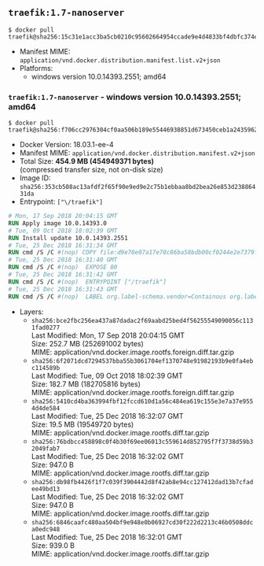 ## `traefik:1.7-nanoserver`

```console
$ docker pull traefik@sha256:15c31e1acc3ba5cb0210c95602664954ccade9e4d4833bf4dbfc374e26aa7e52
```

-	Manifest MIME: `application/vnd.docker.distribution.manifest.list.v2+json`
-	Platforms:
	-	windows version 10.0.14393.2551; amd64

### `traefik:1.7-nanoserver` - windows version 10.0.14393.2551; amd64

```console
$ docker pull traefik@sha256:f706cc2976304cf0aa506b189e55446938851d673450ceb1a243596264f70e2e
```

-	Docker Version: 18.03.1-ee-4
-	Manifest MIME: `application/vnd.docker.distribution.manifest.v2+json`
-	Total Size: **454.9 MB (454949371 bytes)**  
	(compressed transfer size, not on-disk size)
-	Image ID: `sha256:353cb508ac13afdf2f65f90e9ed9e2c75b1ebbaa8bd2bea26e853d23886431da`
-	Entrypoint: `["\/traefik"]`

```dockerfile
# Mon, 17 Sep 2018 20:04:15 GMT
RUN Apply image 10.0.14393.0
# Tue, 09 Oct 2018 18:02:39 GMT
RUN Install update 10.0.14393.2551
# Tue, 25 Dec 2018 16:31:34 GMT
RUN cmd /S /C #(nop) COPY file:d9e70e07a17e70c86ba58bdb00cf0244e2e7379f07ba772b47eb35826811a76e in \traefik.exe 
# Tue, 25 Dec 2018 16:31:40 GMT
RUN cmd /S /C #(nop)  EXPOSE 80
# Tue, 25 Dec 2018 16:31:42 GMT
RUN cmd /S /C #(nop)  ENTRYPOINT ["/traefik"]
# Tue, 25 Dec 2018 16:31:43 GMT
RUN cmd /S /C #(nop)  LABEL org.label-schema.vendor=Containous org.label-schema.url=https://traefik.io org.label-schema.name=Traefik org.label-schema.description=A modern reverse-proxy org.label-schema.version=v1.7.6 org.label-schema.docker.schema-version=1.0
```

-	Layers:
	-	`sha256:bce2fbc256ea437a87dadac2f69aabd25bed4f56255549090056c1131fad0277`  
		Last Modified: Mon, 17 Sep 2018 20:04:15 GMT  
		Size: 252.7 MB (252691002 bytes)  
		MIME: application/vnd.docker.image.rootfs.foreign.diff.tar.gzip
	-	`sha256:6f2071dcd7294537bba55b3061704ef1370748e91982193b9e0fa4ebc114589b`  
		Last Modified: Tue, 09 Oct 2018 18:02:39 GMT  
		Size: 182.7 MB (182705816 bytes)  
		MIME: application/vnd.docker.image.rootfs.foreign.diff.tar.gzip
	-	`sha256:5410cd4ba363994fbf12fccd610d1a56c484ea619c155e3e7a37e9554d4de584`  
		Last Modified: Tue, 25 Dec 2018 16:32:07 GMT  
		Size: 19.5 MB (19549720 bytes)  
		MIME: application/vnd.docker.image.rootfs.diff.tar.gzip
	-	`sha256:76bdbcc458898c0f4b30f69ee06013c559614d852795f7f3738d59b32049fab7`  
		Last Modified: Tue, 25 Dec 2018 16:32:02 GMT  
		Size: 947.0 B  
		MIME: application/vnd.docker.image.rootfs.diff.tar.gzip
	-	`sha256:db98fb4426f1f7c039f3904442d8f42ab8e94cc127412dad13b7cfadee49bd13`  
		Last Modified: Tue, 25 Dec 2018 16:32:02 GMT  
		Size: 947.0 B  
		MIME: application/vnd.docker.image.rootfs.diff.tar.gzip
	-	`sha256:6846caafc480aa504bf9e948e0b06927cd30f222d2213c46b0508ddca0edc948`  
		Last Modified: Tue, 25 Dec 2018 16:32:01 GMT  
		Size: 939.0 B  
		MIME: application/vnd.docker.image.rootfs.diff.tar.gzip
